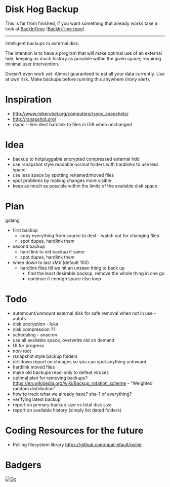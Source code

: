 # Disk Hog Backup

This is far from finished, if you want something that already works take a look
at [BackInTime](https://backintime.readthedocs.io/) ([BackInTime repo](https://github.com/bit-team/backintime))

---

Intelligent backups to external disk.

The intention is to have a program that will make optimal use of an external
hdd, keeping as much history as possible within the given space; requiring
minimal user intervention.

Doesn't even work yet. Almost guaranteed to eat all your data currently. Use at
own risk. Make backups before running this anywhere (irony alert).

# Inspiration

* http://www.mikerubel.org/computers/rsync_snapshots/
* http://rsnapshot.org/
* rsync --link-dest hardlink to files in DIR when unchanged

# Idea

* backup to hotpluggable encrypted compressed external hdd
* use rsnapshot style readable normal folders with hardlinks to use less space
* use less space by spotting renamed/moved files
* spot problems by making changes more visible
* keep as much as possible within the limits of the available disk space

# Plan

golang

* first backup
    * copy everything from source to dest - watch out for changing files
    * spot dupes, hardlink them
* second backup
    * hard link to old backup if same
    * spot dupes, hardlink them
* when down to last xMb (default 100)
    * hardlink files till we hit an unseen thing to back up
      * find the least desirable backup, remove the whole thing in one go
      * continue if enough space else loop

# Todo

* automount/unmount external disk for safe removal when not in use - autofs
* disk encryption - luks
* disk compression ??
* scheduling - anacron
* use all available space, overwrite old on demand
* UI for progress
* non-root
* rsnapshot style backup folders
* drilldown report on chnages so you can spot anything untoward
* hardlink moved files
* make old backups read-only to defeat viruses
* optimal plan for removing backups? https://en.wikipedia.org/wiki/Backup_rotation_scheme - "Weighted random distribution"
* how to track what we already have? sha-1 of everything?
* verifying latest backup
* report on primary backup size vs total disk size
* report on available history (simply list dated folders)

# Coding Resources for the future

* Polling filesystem library https://github.com/npat-efault/poller

# Badgers

[![Go](https://github.com/timabell/disk-hog-backup/workflows/Go/badge.svg)](https://github.com/timabell/disk-hog-backup/actions?query=workflow%3AGo)
